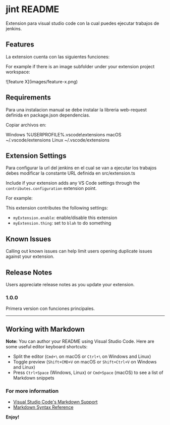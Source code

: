 # jint README

Extension para visual studio code con la cual puedes ejecutar trabajos de jenkins.

## Features

La extension cuenta con las siguientes funciones:

For example if there is an image subfolder under your extension project workspace:

\!\[feature X\]\(images/feature-x.png\)


## Requirements

Para una instalacion manual se debe instalar la libreria web-request definida en package.json dependencias.

Copiar archivos en:

Windows %USERPROFILE%\.vscode\extensions
macOS ~/.vscode/extensions
Linux ~/.vscode/extensions

## Extension Settings

Para configurar la url del jenkins en el cual se van a ejecutar los trabajos debes modificar la constante URL definida en src/extension.ts

Include if your extension adds any VS Code settings through the `contributes.configuration` extension point.

For example:

This extension contributes the following settings:

* `myExtension.enable`: enable/disable this extension
* `myExtension.thing`: set to `blah` to do something

## Known Issues

Calling out known issues can help limit users opening duplicate issues against your extension.

## Release Notes

Users appreciate release notes as you update your extension.

### 1.0.0

Primera version con funciones principales.

-----------------------------------------------------------------------------------------------------------

## Working with Markdown

**Note:** You can author your README using Visual Studio Code.  Here are some useful editor keyboard shortcuts:

* Split the editor (`Cmd+\` on macOS or `Ctrl+\` on Windows and Linux)
* Toggle preview (`Shift+CMD+V` on macOS or `Shift+Ctrl+V` on Windows and Linux)
* Press `Ctrl+Space` (Windows, Linux) or `Cmd+Space` (macOS) to see a list of Markdown snippets

### For more information

* [Visual Studio Code's Markdown Support](http://code.visualstudio.com/docs/languages/markdown)
* [Markdown Syntax Reference](https://help.github.com/articles/markdown-basics/)

**Enjoy!**

